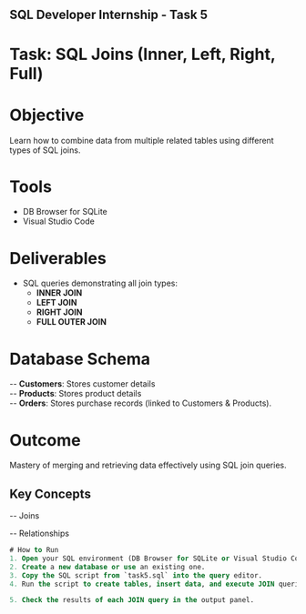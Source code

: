 ## SQL Developer Internship - Task 5

# Task: SQL Joins (Inner, Left, Right, Full)

# Objective
Learn how to combine data from multiple related tables using different types of SQL joins.

# Tools
- DB Browser for SQLite  
- Visual Studio Code  

# Deliverables
- SQL queries demonstrating all join types:
  - **INNER JOIN**
  - **LEFT JOIN**
  - **RIGHT JOIN**
  - **FULL OUTER JOIN**

# Database Schema
-- **Customers**: Stores customer details  
-- **Products**: Stores product details  
-- **Orders**: Stores purchase records (linked to Customers & Products).

# Outcome
Mastery of merging and retrieving data effectively using SQL join queries.

## Key Concepts
-- Joins

-- Relationships  

```sql
# How to Run
1. Open your SQL environment (DB Browser for SQLite or Visual Studio Code).  
2. Create a new database or use an existing one. 
3. Copy the SQL script from `task5.sql` into the query editor.  
4. Run the script to create tables, insert data, and execute JOIN queries.  

5. Check the results of each JOIN query in the output panel.  

